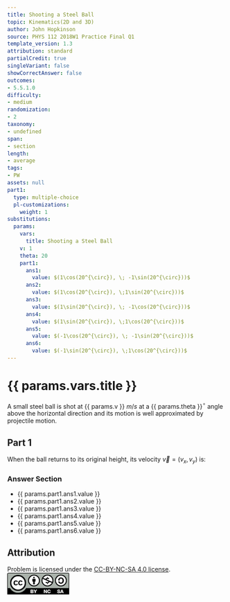 ```yaml
---
title: Shooting a Steel Ball
topic: Kinematics(2D and 3D)
author: John Hopkinson
source: PHYS 112 2018W1 Practice Final Q1
template_version: 1.3
attribution: standard
partialCredit: true
singleVariant: false
showCorrectAnswer: false
outcomes:
- 5.5.1.0
difficulty:
- medium
randomization:
- 2
taxonomy:
- undefined
span:
- section
length:
- average
tags:
- PW
assets: null
part1:
  type: multiple-choice
  pl-customizations:
    weight: 1
substitutions:
  params:
    vars:
      title: Shooting a Steel Ball
    v: 1
    theta: 20
    part1:
      ans1:
        value: $(1\cos(20^{\circ}), \; -1\sin(20^{\circ}))$
      ans2:
        value: $(1\cos(20^{\circ}), \;1\sin(20^{\circ}))$
      ans3:
        value: $(1\sin(20^{\circ}), \; -1\cos(20^{\circ}))$
      ans4:
        value: $(1\sin(20^{\circ}), \;1\cos(20^{\circ}))$
      ans5:
        value: $(-1\cos(20^{\circ}), \; -1\sin(20^{\circ}))$
      ans6:
        value: $(-1\sin(20^{\circ}), \;1\cos(20^{\circ}))$
---
```

# {{ params.vars.title }}
A small steel ball is shot at {{ params.v }} $m/s$ at a {{ params.theta }}$^{\circ}$ angle above the horizontal direction and its motion is well approximated by projectile motion.

## Part 1

When the ball returns to its original height, its velocity $\overrightarrow{v} = (v_x, v_y)$ is:

### Answer Section

- {{ params.part1.ans1.value }}
- {{ params.part1.ans2.value }}
- {{ params.part1.ans3.value }}
- {{ params.part1.ans4.value }}
- {{ params.part1.ans5.value }}
- {{ params.part1.ans6.value }}

## Attribution

Problem is licensed under the [CC-BY-NC-SA 4.0 license](https://creativecommons.org/licenses/by-nc-sa/4.0/).<br> ![The Creative Commons 4.0 license requiring attribution-BY, non-commercial-NC, and share-alike-SA license.](https://raw.githubusercontent.com/firasm/bits/master/by-nc-sa.png)